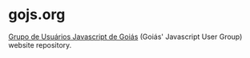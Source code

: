 gojs.org
========

[Grupo de Usuários Javascript de Goiás](http://gojs.org) (Goiás' Javascript User Group) website repository.
